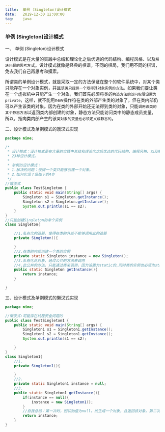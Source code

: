 ```yaml
---              
title:  单例 (Singleton)设计模式
date:   2019-12-30 12:00:00
tag:    java
---
```

### 单例 (Singleton)设计模式

一、 单例 (Singleton)设计模式

设计模式是在大量的实践中总结和理论化之后优选的代码结构、编程风格、以及`解决问题的思考方`式。设计模式就像是经典的棋谱，不同的棋局，我们用不同的棋谱，免去我们自己再思考和摸索。
        
        
所谓类的单例设计模式，就是采取一定的方法保证在整个的软件系统中，对某个类只能存在一个对象实例，并且`该类只提供一个取得其对象实例的方法`。如果我们要让类在一个虚拟机中只能产生一个对象，我们首先必须将类的`构造方法的访问权限设置为private`，这样，就不能用new操作符在类的外部产生类的对象了，但在类内部仍可以产生该类的对象。因为在类的外部开始还无法得到类的对象，只能`调用该类的某个静态方法`以返回类内部创建的对象，静态方法只能访问类中的静态成员变量，所以，指向类内部产生的该`类对象的变量也必须定义成静态的`。


二、设计模式及单例模式的饿汉式实现
```java
package nine;

/*
 * 设计模式：设计模式是在大量的实践中总结和理论化之后优选的代码结构、编程风格、以及解决问题的思考方式。
 * 23种设计模式。
 *
 * 单例的设计模式：
 * 1.解决的问题：使得一个类只能够创建一个对象。
 * 2.如何实现？见如下的4步
 */
//饿汉式
public class TestSingleton {
	public static void main(String[] args) {
		Singleton s1 = Singleton.getInstance();
		Singleton s2 = Singleton.getInstance();
		System.out.println(s1 == s2);
	}
}
//只能创建Singleton的单个实例
class Singleton{

	//1.私有化构造器，使得在类的外部不能够调用此构造器
	private Singleton(){

	}
	//2.在类的内部创建一个类的实例
	private static Singleton instance = new Singleton();
	//3.私有化此对象，通过公共的方法来调用
	//4.此公共的方法，只能通过类来调用，因为设置为static的,同时类的实例也必须为static声明的
	public static Singleton getInstance(){
		return instance;
	}

}
```

三、设计模式及单例模式的懒汉式实现
```java
package nine;

//懒汉式:可能存在线程安全问题的
public class TestSingleton1 {
	public static void main(String[] args) {
		Singleton1 s1 = Singleton1.getInstance();
		Singleton1 s2 = Singleton1.getInstance();
		System.out.println(s1 == s2);

	}
}
class Singleton1{
	//1.
	private Singleton1(){

	}
	//2.
	private static Singleton1 instance = null;
	//3.
	public static Singleton1 getInstance(){
		if(instance == null){
			instance = new Singleton1();
		}
		//自我总结：第一次时，因初始值为null，故生成一个对象，且返回该对象。第二次时，条件不满足，故返回上一次的对象。
		return instance;
	}
}
```